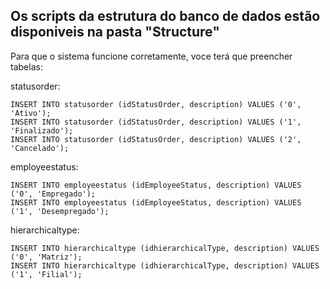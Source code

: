 ## Os scripts da estrutura do banco de dados estão disponiveis na pasta "Structure"

Para que o sistema funcione corretamente, voce terá que preencher tabelas:

statusorder:
```
INSERT INTO statusorder (idStatusOrder, description) VALUES ('0', 'Ativo');
INSERT INTO statusorder (idStatusOrder, description) VALUES ('1', 'Finalizado');
INSERT INTO statusorder (idStatusOrder, description) VALUES ('2', 'Cancelado');
```

employeestatus:
```
INSERT INTO employeestatus (idEmployeeStatus, description) VALUES ('0', 'Empregado');
INSERT INTO employeestatus (idEmployeeStatus, description) VALUES ('1', 'Desempregado');
```

hierarchicaltype:
```
INSERT INTO hierarchicaltype (idhierarchicalType, description) VALUES ('0', 'Matriz');
INSERT INTO hierarchicaltype (idhierarchicalType, description) VALUES ('1', 'Filial');
```

